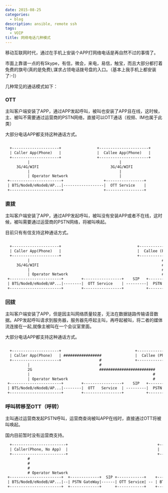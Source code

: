 ```yaml
---
date: 2015-08-25
categories:
  - blog
description: ansible, remote ssh
tags:
  - VOIP
title: 网络电话几种模式
---
```




移动互联网时代，通过在手机上安装个APP打网络电话是再自然不过的事情了。

市面上靠谱一点的有Skype，有信，微会，来电，易信，触宝，而且大部分都打着免费的旗号(真的是免费),谋求占领电话拨号盘的入口。（基本上我手机上都安装了:-)）


几种常见的通话模式如下：

### OTT
主叫客户端安装了APP，通过APP发起呼叫，被叫也安装了APP且在线，这时候，主、被叫不需要通过运营商的PSTN网络，直接可以OTT通话（视频、IM也属于此类）

大部分电话APP都支持这种通话方式。

~~~txt

  +---------------------+                +----------------------+
  | Caller App(Phone)   |                |  Callee App(Phone)   |
  +---------------------+                +----------------------+
          |                                        |
     3G/4G/WIFI                                3G/4G/WIFI
          |                                        |
          | Operator Network                       |
 +-----------------------+                  +-----------------+
 | BTS/NodeB/eNodeB/AP...|------------------|  OTT Service    |
 +-----------------------+                  +-----------------+
~~~

### 直拨
主叫客户端安装了APP，通过APP发起呼叫，被叫没有安装APP或者不在线，这时候，被叫需要通过运营商的PSTN网络，将被叫唤起。

目前只有有信支持这种通话方式。

~~~txt

  +---------------------+                                  +--------------------------+
  | Caller App(Phone)   |                                  |  Callee (Phone, No App)  |
  +---------------------+                                  +--------------------------+
          |                                                           #
     3G/4G/WIFI                                                       #
          |                                                           #
          | Operator Network                                          #  Operator Network
 +-----------------------+        +-----------------+    SIP   +-----------------+
 | BTS/NodeB/eNodeB/AP...|--------|  OTT Service    | ---------|  PSTN GateWay   |
 +-----------------------+        +-----------------+          +-----------------+

~~~


### 回拨
主叫客户端安装了APP，但是因主叫网络质量较差，无法在数据链路传输语音数据。APP发起呼叫请求到服务器，服务器先呼起主叫，再呼起被叫，将二者的媒体流连接在一起,就像主被叫在一个会议室里面。

大部分电话APP都支持这种通话方式。

~~~txt

  +---------------------+                                 +--------------------------+
  | Caller App(Phone)   | #################               |  Callee (Phone, No App)  |
  +---------------------+                 #               +--------------------------+
          |                               #                            #
          2G                              #########################    #
          |                                                       #    #
          | Operator Network                                      #    #  Operator Network
 +-----------------------+        +-----------------+    SIP   +-----------------+
 | BTS/NodeB/eNodeB/AP...|--------|  OTT   Service  | ---------|  PSTN GateWay   |
 +-----------------------+        +-----------------+          +-----------------+
~~~

### 呼叫转移至OTT（呼转）
主叫通过运营商发起PSTN呼叫，运营商查询被叫APP在线时，直接通过OTT将被叫唤起。

国内目前暂时没有运营商支持。

~~~txt
  +------------------------+                                        +---------------------+
  | Caller(Phone, No App)  |                                        |  Callee APP(Phone)  |
  +------------------------+                                        +---------------------+
          #                                                                  |
          #                                                             3G/4G/WIFI
          #                                                                  |
          # Operator Network                                                 |
 +-----------------------+  +-------------+  SIP +------------+    +-----------------------+
 | BTS/NodeB/eNodeB/AP...|--| PSTN GateWay|------| OTT Service| -- | BTS/NodeB/eNodeB/AP...|
 +-----------------------+  +-------------+      +------------+    +-----------------------+
~~~